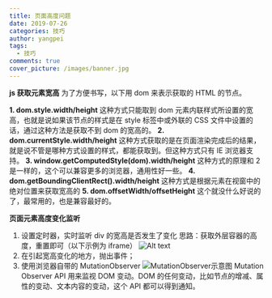 ```yaml
---
title: 页面高度问题
date: 2019-07-26
categories: 技巧
author: yangpei
tags:
  - 技巧
comments: true
cover_picture: /images/banner.jpg
---
```


**js 获取元素宽高**
为了方便书写，以下用 dom 来表示获取的 HTML 的节点。

<!-- more -->

**1. dom.style.width/height**
这种方式只能取到 dom 元素内联样式所设置的宽高，也就是说如果该节点的样式是在 style 标签中或外联的 CSS 文件中设置的话，通过这种方法是获取不到 dom 的宽高的。
**2. dom.currentStyle.width/height**
这种方式获取的是在页面渲染完成后的结果，就是说不管是哪种方式设置的样式，都能获取到。但这种方式只有 IE 浏览器支持。
**3. window.getComputedStyle(dom).width/height**
这种方式的原理和 2 是一样的，这个可以兼容更多的浏览器，通用性好一些。
**4. dom.getBoundingClientRect().width/height**
这种方式是根据元素在视窗中的绝对位置来获取宽高的
**5. dom.offsetWidth/offsetHeight**
这个就没什么好说的了，最常用的，也是兼容最好的。

**页面元素高度变化监听**

1. 设置定时器，实时监听 div 的宽高是否发生了变化
   思路：获取外层容器的高度，重置即可（以下示例为 iframe）
   ![Alt text](http://i1.fuimg.com/695012/7a1fa0012b6cc07a.png)
2. 在引起宽高变化的地方，抛出事件；
3. 使用浏览器自带的 MutationObserver
   ![MutationObserver示意图](http://i1.fuimg.com/695012/885b0bb8dfd63f91.png)
   Mutation Observer API 用来监视 DOM 变动。DOM 的任何变动，比如节点的增减、属性的变动、文本内容的变动，这个 API 都可以得到通知。

